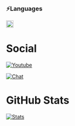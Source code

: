### ⚡Languages
<p>
  <img src="https://external-content.duckduckgo.com/iu/?u=https%3A%2F%2Flogos-download.com%2Fwp-content%2Fuploads%2F2016%2F10%2FPython_logo_icon.png&f=1&nofb=1" style="width: 20px; height: 20px;">
</p>


# Social
[![Youtube](https://img.shields.io/badge/%20YouTube-1567da.svg)](https://www.youtube.com/channel/UC3wKq0NLwP5XQGnQ7p5zgwQ)


[![Chat](https://img.shields.io/badge/Discord-6289da.svg)](https://discord.gg/Vemmf6GECg)

# GitHub Stats


[![Stats](https://github-readme-stats.vercel.app/api?username=User00092&show_icons=true&hide_title=true)](https://github.com/User00092)
<!--
**User00092/User00092** is a ✨ _special_ ✨ repository because its `README.md` (this file) appears on your GitHub profile.

Here are some ideas to get you started:

- 🔭 I’m currently working on ...
- 🌱 I’m currently learning ...
- 👯 I’m looking to collaborate on ...
- 🤔 I’m looking for help with ...
- 💬 Ask me about ...
- 📫 How to reach me: ...
- 😄 Pronouns: ...
- ⚡ Fun fact: ...
-->
